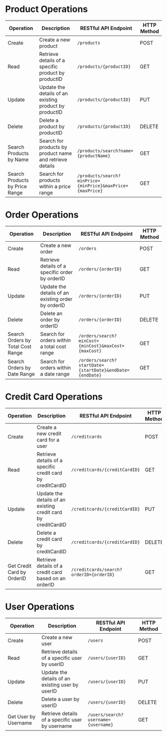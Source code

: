 # Product Operations

| Operation       | Description                                      | RESTful API Endpoint                 | HTTP Method |
|-----------------|--------------------------------------------------|--------------------------------------|-------------|
| Create   | Create a new product                             | `/products`                          | POST        |
| Read  | Retrieve details of a specific product by productID | `/products/{productID}`             | GET         |
| Update   | Update the details of an existing product by productID | `/products/{productID}`             | PUT         |
| Delete   | Delete a product by productID                   | `/products/{productID}`             | DELETE      |
| Search Products by Name | Search for products by product name and retrieve details | `/products/search?name={productName}` | GET         |
| Search Products by Price Range | Search for products within a price range | `/products/search?minPrice={minPrice}&maxPrice={maxPrice}` | GET |

# Order Operations

| Operation       | Description                                      | RESTful API Endpoint                 | HTTP Method |
|-----------------|--------------------------------------------------|--------------------------------------|-------------|
| Create | Create a new order                               | `/orders`                            | POST        |
| Read  | Retrieve details of a specific order by orderID | `/orders/{orderID}`                 | GET         |
| Update | Update the details of an existing order by orderID | `/orders/{orderID}`                 | PUT         |
| Delete | Delete an order by orderID                       | `/orders/{orderID}`                 | DELETE      |
| Search Orders by Total Cost Range | Search for orders within a total cost range | `/orders/search?minCost={minCost}&maxCost={maxCost}` | GET |
| Search Orders by Date Range | Search for orders within a date range | `/orders/search?startDate={startDate}&endDate={endDate}` | GET |

# Credit Card Operations

| Operation           | Description                                      | RESTful API Endpoint                 | HTTP Method |
|---------------------|--------------------------------------------------|--------------------------------------|-------------|
| Create | Create a new credit card for a user              | `/creditcards`                       | POST        |
| Read | Retrieve details of a specific credit card by creditCardID | `/creditcards/{creditCardID}` | GET |
| Update | Update the details of an existing credit card by creditCardID | `/creditcards/{creditCardID}` | PUT |
| Delete | Delete a credit card by creditCardID              | `/creditcards/{creditCardID}` | DELETE |
| Get Credit Card by OrderID | Retrieve details of a credit card based on an orderID | `/creditcards/search?orderID={orderID}` | GET |


# User Operations

| Operation       | Description                                      | RESTful API Endpoint                 | HTTP Method |
|-----------------|--------------------------------------------------|--------------------------------------|-------------|
| Create | Create a new user                               | `/users`                            | POST        |
| Read | Retrieve details of a specific user by userID   | `/users/{userID}`                   | GET         |
| Update | Update the details of an existing user by userID | `/users/{userID}`                   | PUT         |
| Delete | Delete a user by userID                         | `/users/{userID}`                   | DELETE      |
| Get User by Username | Retrieve details of a specific user by username | `/users/search?username={username}` | GET |



